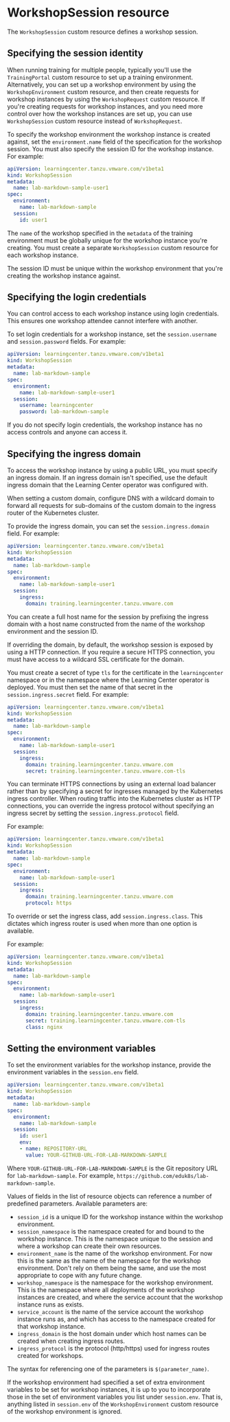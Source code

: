 # WorkshopSession resource

The `WorkshopSession` custom resource defines a workshop session.

## <a id="specify-session-id"></a> Specifying the session identity

When running training for multiple people, typically you'll use the `TrainingPortal` custom
resource to set up a training environment. Alternatively, you can set up a workshop environment by using the
`WorkshopEnvironment` custom resource, and then create requests for workshop instances by using the
`WorkshopRequest` custom resource. If you're creating requests for workshop instances, and you need
more control over how the workshop instances are set up, you can use `WorkshopSession` custom
resource instead of `WorkshopRequest`.

To specify the workshop environment the workshop instance is created against, set the
`environment.name` field of the specification for the workshop session.
You must also specify the session ID for the workshop instance. For example:

```yaml
apiVersion: learningcenter.tanzu.vmware.com/v1beta1
kind: WorkshopSession
metadata:
  name: lab-markdown-sample-user1
spec:
  environment:
    name: lab-markdown-sample
  session:
    id: user1
```

The `name` of the workshop specified in the `metadata` of the training environment must be
globally unique for the workshop instance you're creating. You must create a separate
`WorkshopSession` custom resource for each workshop instance.

The session ID must be unique within the workshop environment that you're creating the workshop instance against.

## <a id="specify-login-creds"></a> Specifying the login credentials

You can control access to each workshop instance using login credentials.
This ensures one workshop attendee cannot interfere with another.

To set login credentials for a workshop instance, set the `session.username` and `session.password`
fields. For example:

```yaml
apiVersion: learningcenter.tanzu.vmware.com/v1beta1
kind: WorkshopSession
metadata:
  name: lab-markdown-sample
spec:
  environment:
    name: lab-markdown-sample-user1
  session:
    username: learningcenter
    password: lab-markdown-sample
```

If you do not specify login credentials, the workshop instance has no access controls and anyone can
access it.

## <a id="specify-ingress-domain"></a> Specifying the ingress domain

To access the workshop instance by using a public URL, you must specify an ingress domain.
If an ingress domain isn't specified, use the default ingress domain that the Learning Center operator
was configured with.

When setting a custom domain, configure DNS with a wildcard domain to forward all
requests for sub-domains of the custom domain to the ingress router of the Kubernetes cluster.

To provide the ingress domain, you can set the `session.ingress.domain` field. For example:

```yaml
apiVersion: learningcenter.tanzu.vmware.com/v1beta1
kind: WorkshopSession
metadata:
  name: lab-markdown-sample
spec:
  environment:
    name: lab-markdown-sample-user1
  session:
    ingress:
      domain: training.learningcenter.tanzu.vmware.com
```

You can create a full host name for the session by prefixing the ingress domain with a host name
constructed from the name of the workshop environment and the session ID.

If overriding the domain, by default, the workshop session is exposed by using a HTTP connection.
If you require a secure HTTPS connection, you must have access to a wildcard SSL certificate for
the domain.

You must create a secret of type `tls` for the certificate in the `learningcenter` namespace or in the
namespace where the Learning Center operator is deployed.
You must then set the name of that secret in the `session.ingress.secret` field. For example:

```yaml
apiVersion: learningcenter.tanzu.vmware.com/v1beta1
kind: WorkshopSession
metadata:
  name: lab-markdown-sample
spec:
  environment:
    name: lab-markdown-sample-user1
  session:
    ingress:
      domain: training.learningcenter.tanzu.vmware.com
      secret: training.learningcenter.tanzu.vmware.com-tls
```

You can terminate HTTPS connections by using an external load balancer rather than by specifying a
secret for ingresses managed by the Kubernetes ingress controller. When routing traffic into the Kubernetes cluster as HTTP connections,
you can override the ingress protocol without specifying an
ingress secret by setting the `session.ingress.protocol` field.

For example:

```yaml
apiVersion: learningcenter.tanzu.vmware.com/v1beta1
kind: WorkshopSession
metadata:
  name: lab-markdown-sample
spec:
  environment:
    name: lab-markdown-sample-user1
  session:
    ingress:
      domain: training.learningcenter.tanzu.vmware.com
      protocol: https
```

To override or set the ingress class, add `session.ingress.class`. This dictates which
ingress router is used when more than one option is available.

For example:

```yaml
apiVersion: learningcenter.tanzu.vmware.com/v1beta1
kind: WorkshopSession
metadata:
  name: lab-markdown-sample
spec:
  environment:
    name: lab-markdown-sample-user1
  session:
    ingress:
      domain: training.learningcenter.tanzu.vmware.com
      secret: training.learningcenter.tanzu.vmware.com-tls
      class: nginx
```

## <a id="set-env-var"></a> Setting the environment variables

To set the environment variables for the workshop instance, provide the environment variables in the
`session.env` field.

```yaml
apiVersion: learningcenter.tanzu.vmware.com/v1beta1
kind: WorkshopSession
metadata:
  name: lab-markdown-sample
spec:
  environment:
    name: lab-markdown-sample
  session:
    id: user1
    env:
    - name: REPOSITORY-URL
      value: YOUR-GITHUB-URL-FOR-LAB-MARKDOWN-SAMPLE
```

Where `YOUR-GITHUB-URL-FOR-LAB-MARKDOWN-SAMPLE` is the Git repository URL for `lab-markdown-sample`. For example, `https://github.com/eduk8s/lab-markdown-sample`.

Values of fields in the list of resource objects can reference a number of predefined parameters.
Available parameters are:

- `session_id` is a unique ID for the workshop instance within the workshop environment.
- `session_namespace` is the namespace created for and bound to the workshop instance.
This is the namespace unique to the session and where a workshop can create their own resources.
- `environment_name` is the name of the workshop environment. For now this is the same as the name
of the namespace for the workshop environment.
Don't rely on them being the same, and use the most appropriate to cope with any future change.
- `workshop_namespace` is the namespace for the workshop environment.
This is the namespace where all deployments of the workshop instances are created, and where the
service account that the workshop instance runs as exists.
- `service_account` is the name of the service account the workshop instance runs as, and which has
access to the namespace created for that workshop instance.
- `ingress_domain` is the host domain under which host names can be created when creating ingress
routes.
- `ingress_protocol` is the protocol (http/https) used for ingress routes created for workshops.

The syntax for referencing one of the parameters is `$(parameter_name)`.

If the workshop environment had specified a set of extra environment variables to be set for workshop
instances, it is up to you to incorporate those in the set of environment variables you list under
`session.env`. That is, anything listed in `session.env` of the `WorkshopEnvironment` custom
resource of the workshop environment is ignored.
